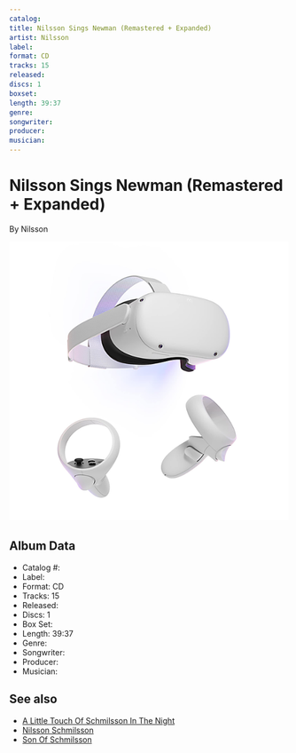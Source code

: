 ```yaml
---
catalog: 
title: Nilsson Sings Newman (Remastered + Expanded)
artist: Nilsson
label: 
format: CD
tracks: 15
released: 
discs: 1
boxset: 
length: 39:37
genre: 
songwriter: 
producer: 
musician: 
---
```


# Nilsson Sings Newman (Remastered + Expanded)

By Nilsson

![](../../assets/cdcovers/Nilsson-Nilsson_Sings_Newman_Remastered_+_Expanded.png)

## Album Data

- Catalog #: 
- Label: 
- Format: CD
- Tracks: 15
- Released: 
- Discs: 1
- Box Set: 
- Length: 39:37
- Genre: 
- Songwriter: 
- Producer: 
- Musician: 


## See also

- [A Little Touch Of Schmilsson In The Night](A_Little_Touch_Of_Schmilsson_In_The_Night.md)
- [Nilsson Schmilsson](Nilsson_Schmilsson.md)
- [Son Of Schmilsson](Son_Of_Schmilsson.md)

